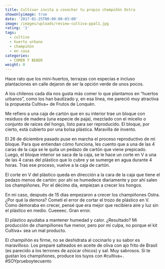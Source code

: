 ```yaml
---
title: Cultiva+ invita a cosechar tu propio champiñón Ostra
showonlyimage: true
date: '2017-01-25T00:00:00-03:00'
image: /images/uploads/review-cultiva-ppal1.jpg
rating: '1'
tags:
  - cultivo
  - huerto urbano
  - champiñón
  - en casa
categories:
  - COMER Y BEBER
weight: 0
---
```

Hace rato que los mini-huertos, terrazas con especias e incluso plantaciones en calle dejaron de ser la opción verde de unos pocos. 

<!--more-->

A los chilenos cada día nos gusta más comer lo que plantamos en “huertos urbanos”, como los han bautizado y, en esa línea, me pareció muy atractiva la propuesta Cultiva+ de Frutos de Lonquén. 

Me refiero a una caja de cartón que en su interior trae un bloque con residuos de madera (una especie de paja), mezclado con el micelio o conjunto de raíces del hongo, listo para ser reproducido. El bloque, por cierto, está cubierto por una bolsa plástica. Maravilla de invento. 

El 26 de diciembre pasado puse en marcha el proceso reproductivo de mi bloque. Para que entiendan cómo funciona, les cuento que a una de las 4 caras de la caja se le quita un pedazo de cartón que viene prepicado. Luego, el bloque interior se saca de la caja, se le hace un corte en V a una de las 4 caras del plástico que lo cubre y se sumerge en agua durante 4 horas. Tras ese proceso, vuelve a la caja de cartón. 

El corte en V del plástico queda en dirección a la cara de la caja que tiene el pedazo menos de cartón: por ahí se humedece diariamente y por ahí salen los champiñones. Por el décimo día, empiezan a crecer los hongos. 

En mi caso, después de 15 días empezaron a crecer los champiñones Ostra. ¿Por qué la demora? Cometí el error de cortar el trozo de plástico en V. Como demoraba en crecer, pensé que era mejor que recibiera aire y luz sin el plástico en medio. Cueeeec. Gran error. 

El plástico ayudaba a mantener humedad y calor. ¿Resultado? Mi producción de champiñones fue menor, pero por mí culpa, no porque el kit Cultiva+ sea un mal producto. 

El champiñón es firme, no se deshidrata al cocinarlo y su sabor es maravilloso. Los preparé salteados en aceite de oliva con ajo frito de Brasil (es parecido a los terrones de azúcar chicos) y sal. Muy sabrosos. Si te gustan los champiñones, produce los tuyos con #cultiva+. #SOYprueboytecuento
